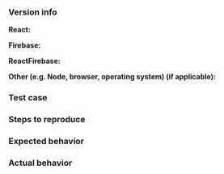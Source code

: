 <!--

Thank you for contributing to the Firebase community!

Have a usage question?
=======================
We get lots of those and we love helping you, but GitHub is not the best place for them and they
will be closed. Here are some resources to get help:

- Start with the quickstart: https://github.com/protrex-dev/react-firebase/blob/master/docs/quickstart.md
- Go through the guide: https://github.com/protrex-dev/react-firebase/blob/master/docs/guide.md
- Read the full API reference: https://github.com/protrex-dev/react-firebase/blob/master/docs/reference.md
- Try out some examples: https://github.com/protrex-dev/react-firebase/blob/master/examples/README.md

If the official documentation doesn't help, try asking through our official support channels:

https://firebase.google.com/support/

*Please avoid double posting across multiple channels!*

Think you found a bug?
=======================
Yeah, we're definitely not perfect! Please use the bug report template below and include a minimal
repro when opening the issue.


Have a feature request?
========================
Great, we love hearing how we can improve our products! Just remove the template below and
provide an explanation of your feature request. Provide code samples if applicable. Try to
think about what it will allow you to do that you can't do today? How will it make current
workarounds straightforward? What potential bugs and edge cases does it help to avoid?

-->

### Version info

<!-- What versions of the following libraries are you using? Note that your issue may already
be fixed in the latest versions. -->

**React:**

**Firebase:**

**ReactFirebase:**

**Other (e.g. Node, browser, operating system) (if applicable):**

### Test case

<!-- Provide a minimal, complete, and verifiable example (http://stackoverflow.com/help/mcve)
using either Plunker (http://plnkr.co/) or JSFiddle (https://jsfiddle.net/). -->

### Steps to reproduce

<!-- Provide the steps needed to reproduce the issue given the above test case. -->

### Expected behavior

<!-- What is the expected behavior? -->

### Actual behavior

<!-- What is the actual behavior? -->
